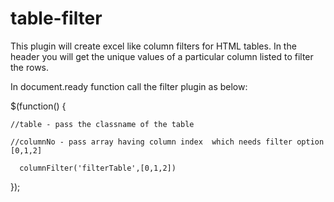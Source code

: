 # table-filter
This plugin will create excel like column filters for HTML tables. In the header you will get the unique values  of a particular column listed to filter the rows.

In document.ready function call the filter plugin as below:

$(function() {

	//table - pass the classname of the table

	//columnNo - pass array having column index  which needs filter option [0,1,2]

	  columnFilter('filterTable',[0,1,2])
  
});
